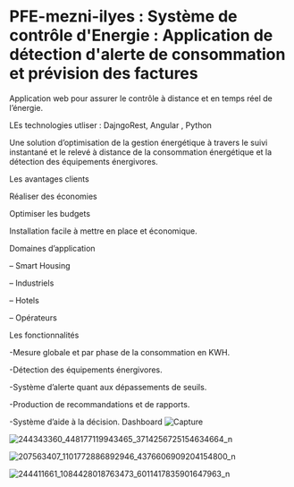 # PFE-mezni-ilyes : Système de contrôle d'Energie : Application de détection d'alerte de consommation et prévision des factures
Application web pour assurer le contrôle à distance et en temps réel de l’énergie. 

LEs technologies utliser : DajngoRest, Angular , Python

Une solution d’optimisation de la gestion énergétique à travers le suivi instantané et le relevé à distance de la consommation énergétique et la détection des équipements énergivores.

Les avantages clients

Réaliser des économies

Optimiser les budgets

Installation facile à mettre en place et économique.

Domaines d’application

– Smart Housing

– Industriels

– Hotels

– Opérateurs

Les fonctionnalités

-Mesure globale et par phase de la consommation en KWH.

-Détection des équipements énergivores.

-Système d’alerte quant aux dépassements de seuils.

-Production de recommandations et de rapports.

-Système d’aide à la décision.
Dashboard
![Capture](https://user-images.githubusercontent.com/56446751/136007357-79c15227-0017-4664-9e6d-a81921a7bf25.PNG)

![244343360_448177119943465_3714256725154634664_n](https://user-images.githubusercontent.com/56446751/136007665-62e26d95-01d4-4c18-8bc5-9f99774aa352.png)

![207563407_1101772886892946_4376606909204154800_n](https://user-images.githubusercontent.com/56446751/136007675-20637700-b930-416f-9613-14272c63b42e.png)

![244411661_1084428018763473_6011417835901647963_n](https://user-images.githubusercontent.com/56446751/136007688-a4a6ad91-4df2-44d7-8b64-e94a523b2924.png)

